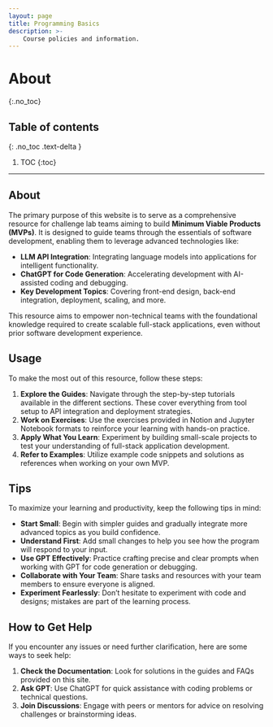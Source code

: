 ```yaml
---
layout: page
title: Programming Basics
description: >-
    Course policies and information.
---
```


# About
{:.no_toc}

## Table of contents
{: .no_toc .text-delta }

1. TOC
{:toc}

---

## About

The primary purpose of this website is to serve as a comprehensive resource for challenge lab teams aiming to build **Minimum Viable Products (MVPs)**. It is designed to guide teams through the essentials of software development, enabling them to leverage advanced technologies like:

- **LLM API Integration**: Integrating language models into applications for intelligent functionality.
- **ChatGPT for Code Generation**: Accelerating development with AI-assisted coding and debugging.
- **Key Development Topics**: Covering front-end design, back-end integration, deployment, scaling, and more.

This resource aims to empower non-technical teams with the foundational knowledge required to create scalable full-stack applications, even without prior software development experience.

## Usage

To make the most out of this resource, follow these steps:

1. **Explore the Guides**: Navigate through the step-by-step tutorials available in the different sections. These cover everything from tool setup to API integration and deployment strategies.
2. **Work on Exercises**: Use the exercises provided in Notion and Jupyter Notebook formats to reinforce your learning with hands-on practice.
3. **Apply What You Learn**: Experiment by building small-scale projects to test your understanding of full-stack application development.
4. **Refer to Examples**: Utilize example code snippets and solutions as references when working on your own MVP.

## Tips

To maximize your learning and productivity, keep the following tips in mind:

- **Start Small**: Begin with simpler guides and gradually integrate more advanced topics as you build confidence.
- **Understand First**: Add small changes to help you see how the program will respond to your input.
- **Use GPT Effectively**: Practice crafting precise and clear prompts when working with GPT for code generation or debugging.
- **Collaborate with Your Team**: Share tasks and resources with your team members to ensure everyone is aligned.
- **Experiment Fearlessly**: Don’t hesitate to experiment with code and designs; mistakes are part of the learning process.

## How to Get Help

If you encounter any issues or need further clarification, here are some ways to seek help:

1. **Check the Documentation**: Look for solutions in the guides and FAQs provided on this site.
2. **Ask GPT**: Use ChatGPT for quick assistance with coding problems or technical questions.
3. **Join Discussions**: Engage with peers or mentors for advice on resolving challenges or brainstorming ideas.
